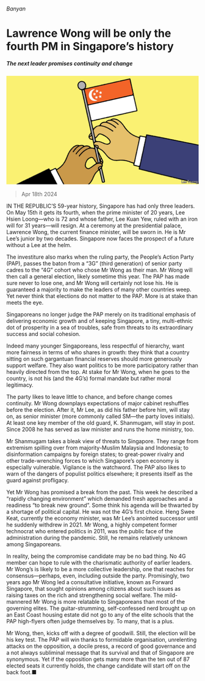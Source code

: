 ###### Banyan

# Lawrence Wong will be only the fourth PM in Singapore’s history 

##### The next leader promises continuity and change 

![image](images/20240420_ASD002.jpg) 

> Apr 18th 2024 

IN THE REPUBLIC’S 59-year history, Singapore has had only three leaders. On May 15th it gets its fourth, when the prime minister of 20 years, Lee Hsien Loong—who is 72 and whose father, Lee Kuan Yew, ruled with an iron will for 31 years—will resign. At a ceremony at the presidential palace, Lawrence Wong, the current finance minister, will be sworn in. He is Mr Lee’s junior by two decades. Singapore now faces the prospect of a future without a Lee at the helm.

The investiture also marks when the ruling party, the People’s Action Party (PAP), passes the baton from a “3G” (third generation) of senior party cadres to the “4G” cohort who chose Mr Wong as their man. Mr Wong will then call a general election, likely sometime this year. The PAP has made sure never to lose one, and Mr Wong will certainly not lose his. He is guaranteed a majority to make the leaders of many other countries weep. Yet never think that elections do not matter to the PAP. More is at stake than meets the eye. 

Singaporeans no longer judge the PAP merely on its traditional emphasis of delivering economic growth and of keeping Singapore, a tiny, multi-ethnic dot of prosperity in a sea of troubles, safe from threats to its extraordinary success and social cohesion. 

Indeed many younger Singaporeans, less respectful of hierarchy, want more fairness in terms of who shares in growth: they think that a country sitting on such gargantuan financial reserves should more generously support welfare. They also want politics to be more participatory rather than heavily directed from the top. At stake for Mr Wong, when he goes to the country, is not his (and the 4G’s) formal mandate but rather moral legitimacy.

The party likes to leave little to chance, and before change comes continuity. Mr Wong downplays expectations of major cabinet reshuffles before the election. After it, Mr Lee, as did his father before him, will stay on, as senior minister (more commonly called SM—the party loves initials). At least one key member of the old guard, K. Shanmugam, will stay in post. Since 2008 he has served as law minister and runs the home ministry, too. 

Mr Shanmugam takes a bleak view of threats to Singapore. They range from extremism spilling over from majority-Muslim Malaysia and Indonesia; to disinformation campaigns by foreign states; to great-power rivalry and other trade-wrenching forces to which Singapore’s open economy is especially vulnerable. Vigilance is the watchword. The PAP also likes to warn of the dangers of populist politics elsewhere; it presents itself as the guard against profligacy.

Yet Mr Wong has promised a break from the past. This week he described a “rapidly changing environment” which demanded fresh approaches and a readiness “to break new ground”. Some think his agenda will be thwarted by a shortage of political capital. He was not the 4G’s first choice. Heng Swee Keat, currently the economy minister, was Mr Lee’s anointed successor until he suddenly withdrew in 2021. Mr Wong, a highly competent former technocrat who entered politics in 2011, was the public face of the administration during the pandemic. Still, he remains relatively unknown among Singaporeans. 

In reality, being the compromise candidate may be no bad thing. No 4G member can hope to rule with the charismatic authority of earlier leaders. Mr Wong’s is likely to be a more collective leadership, one that reaches for consensus—perhaps, even, including outside the party. Promisingly, two years ago Mr Wong led a consultative initiative, known as Forward Singapore, that sought opinions among citizens about such issues as raising taxes on the rich and strengthening social welfare. The mild-mannered Mr Wong is more relatable to Singaporeans than most of the governing elites. The guitar-strumming, self-confessed nerd brought up on an East Coast housing estate did not go to any of the elite schools that the PAP high-flyers often judge themselves by. To many, that is a plus.

Mr Wong, then, kicks off with a degree of goodwill. Still, the election will be his key test. The PAP will win thanks to formidable organisation, unrelenting attacks on the opposition, a docile press, a record of good governance and a not always subliminal message that its survival and that of Singapore are synonymous. Yet if the opposition gets many more than the ten out of 87 elected seats it currently holds, the change candidate will start off on the back foot.■






